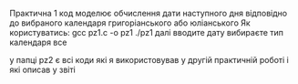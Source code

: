 Практична 1
код моделює обчислення дати наступного дня відповідно до вибраного календаря григоріанського або юліанського
Як користуватись:
gcc pz1.c -o pz1
./pz1
далі вводите дату 
вибираєте тип календаря
все

у папці pz2 є всі коди які я використовував у другій практичній роботі і які описав у звіті
